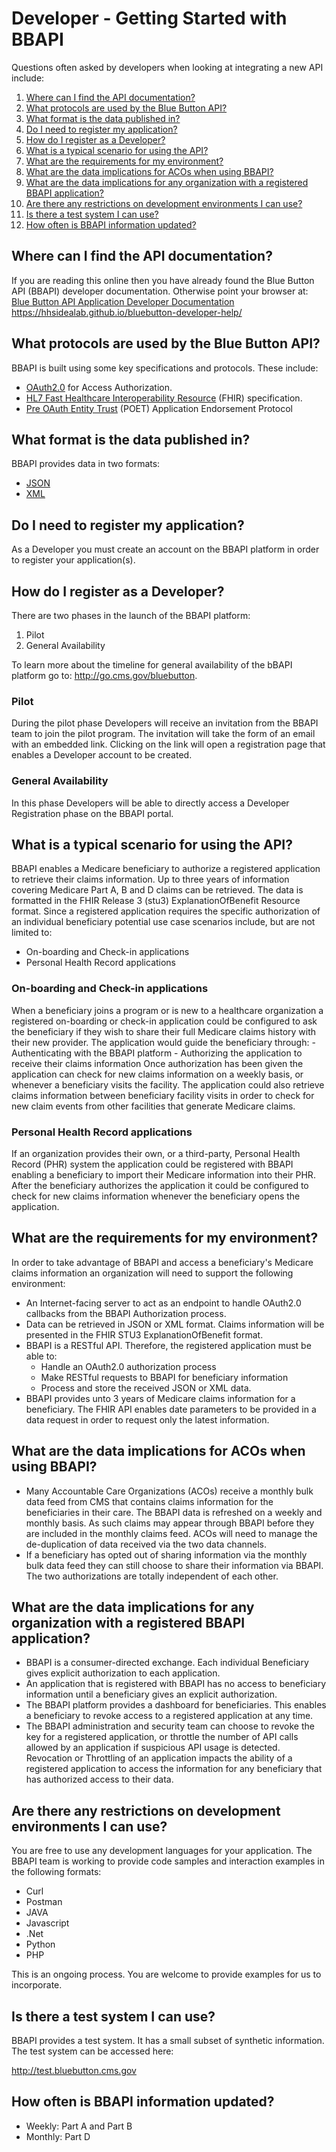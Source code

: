 # Developer - Getting Started with BBAPI

Questions often asked by developers when looking at integrating a new API   include:
1. [Where can I find the API documentation?](#where-can-i-find-the-api-documentation)
2. [What protocols are used by the Blue Button API?](#what-protocols-are-used-by-the-blue-button-api)
3. [What format is the data published in?](#what-format-is-the-data-published-in)
4. [Do I need to register my application?](#do-i-need-to-register-my-application)
5. [How do I register as a Developer?](#how-do-i-register-as-a-developer)
6. [What is a typical scenario for using the API?](#what-is-a-typical-scenario-for-using-the-api)
7. [What are the requirements for my environment?](#what-are-the-requirements-for-my-environment)
8. [What are the data implications for ACOs when using BBAPI?](#what-are-the-data-implications-for-acos-when-using-bbapi)
9. [What are the data implications for any organization with a registered BBAPI application?](#what-are-the-data-implications-for-any-organization-with-a-registered-bbapi-application)
10. [Are there any restrictions on development environments I can use?](#are-there-any-restrictions-on-development-environments-i-can-use)
11. [Is there a test system I can use?](#is-there-a-test-system-i-can-use)
12. [How often is BBAPI information updated?](#how-often-is-bbapi-information-updated)

## Where can I find the API documentation?
If you are reading this online then you have already found the Blue Button API (BBAPI) developer documentation. Otherwise point your browser at:
[Blue Button API Application Developer Documentation](https://hhsidealab.github.io/bluebutton-developer-help/)
https://hhsidealab.github.io/bluebutton-developer-help/

## What protocols are used by the Blue Button API?
BBAPI is built using some key specifications and protocols. These include:
- [OAuth2.0](https://oauth.net/getting-started/) for Access Authorization.
- [HL7 Fast Healthcare Interoperability Resource](https://www.hl7.org/fhir/) (FHIR) specification.
- [Pre OAuth Entity Trust](https://github.com/hhsidealab/POET) (POET) Application Endorsement Protocol
	 
## What format is the data published in?
BBAPI provides data in two formats:
- [JSON](http://www.json.org)
- [XML](http://www.xmlfiles.com/xml/xml_intro.asp)

## Do I need to register my application?
As a Developer you must create an account on the BBAPI platform in order to register your application(s).

## How do I register as a Developer?
There are two phases in the launch of the BBAPI platform:
1. Pilot
2. General Availability

To learn more about the timeline for general availability of the bBAPI platform go to: http://go.cms.gov/bluebutton. 

### Pilot
During the pilot phase Developers will receive an invitation from the BBAPI team to join the pilot program. The invitation will take the form of an email with an embedded link. Clicking on the link will open a registration page that enables a Developer account to be created.

### General Availability
In this phase Developers will be able to directly access a Developer Registration phase on the BBAPI portal.   

## What is a typical scenario for using the API?
BBAPI enables a Medicare beneficiary to authorize a registered application to retrieve their claims information.  Up to three years of information covering Medicare Part A, B and D claims can be retrieved. The data is formatted in the FHIR Release 3 (stu3) ExplanationOfBenefit Resource format.
Since a registered application requires the specific authorization of an individual beneficiary potential use case scenarios include, but are not limited to:
- On-boarding and Check-in applications
- Personal Health Record applications

### On-boarding and Check-in applications
When a beneficiary joins a program or is new to a healthcare organization a registered on-boarding or check-in application could be configured to ask the beneficiary if they wish to share their full Medicare claims history with their new provider. 
The application would guide the beneficiary through: 
	- Authenticating with the BBAPI platform
	- Authorizing the application to receive their claims information
Once authorization has been given the application can check for new claims information on a weekly basis, or whenever a beneficiary visits the facility. 
The application could also retrieve claims information between beneficiary facility visits in order to check for new claim events from other facilities that generate Medicare claims.

### Personal Health Record applications
If an organization provides their own, or a third-party, Personal Health Record (PHR) system the application could be registered with BBAPI enabling a beneficiary to import their Medicare information into their PHR.
After the beneficiary authorizes the application it could be configured to check for new claims information whenever the beneficiary opens the application. 

## What are the requirements for my environment?
In order to take advantage of BBAPI and access a beneficiary's Medicare claims information an organization will need to support the following environment:
- An Internet-facing server to act as an endpoint to handle OAuth2.0 callbacks from the BBAPI Authorization process.
- Data can be retrieved in JSON or XML format. Claims information will be presented in the FHIR STU3 ExplanationOfBenefit format. 
- BBAPI is a RESTful API. Therefore, the registered application must be able to:
	- Handle an OAuth2.0 authorization process
	- Make RESTful requests to BBAPI for beneficiary information
	- Process and store the received JSON or XML data.
- BBAPI provides unto 3 years of Medicare claims information for a beneficiary. The FHIR API enables date parameters to be provided in a data request in order to request only the latest information. 

## What are the data implications for ACOs when using BBAPI?
- Many Accountable Care Organizations (ACOs) receive a monthly bulk data feed from CMS that contains claims information for the beneficiaries in their care.  The BBAPI data is refreshed on a weekly and monthly basis. As such claims may appear through BBAPI before they are included in the monthly claims feed. ACOs will need to manage the de-duplication of data received via the    two data channels.
- If a beneficiary has opted out of sharing information via the monthly bulk data feed they can still choose to share their information via BBAPI. The two authorizations are totally independent of each other.

## What are the data implications for any organization with a registered BBAPI application?
* BBAPI is a consumer-directed exchange. Each individual Beneficiary gives explicit authorization to each application. 
* An application that is registered with BBAPI has no access to beneficiary information until a beneficiary gives an explicit authorization.
* The BBAPI platform provides a dashboard for beneficiaries. This enables a beneficiary to revoke access to a registered application at any time.
* The BBAPI administration and security team can choose to revoke the key for a registered application, or throttle the number of API calls allowed by an application if suspicious API usage is detected. Revocation or Throttling of an application impacts the ability of a registered application to access the information for any beneficiary that has authorized access to their data. 

## Are there any restrictions on development environments I can use?
You are free to use any development languages for your application. 
The BBAPI team is working to provide code samples and interaction examples in the following formats:
- Curl
- Postman
- JAVA
- Javascript
- .Net
- Python
- PHP

This is an ongoing process. You are welcome to provide examples for us to incorporate. 

## Is there a test system I can use?
BBAPI provides a test system. It has a small subset of synthetic information. 
The test system can be accessed here:

http://test.bluebutton.cms.gov

## How often is BBAPI information updated?
- Weekly:
	Part A and Part B
- Monthly:
	Part D
	

